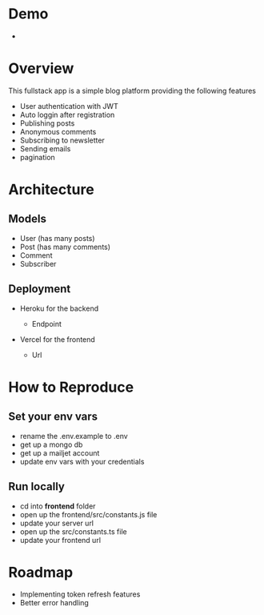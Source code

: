 # Demo

- 

# Overview

This fullstack app is a simple blog platform providing the following features

  - User authentication with JWT
  - Auto loggin after registration
  - Publishing posts
  - Anonymous comments
  - Subscribing to newsletter
  - Sending emails
  - pagination


# Architecture

## Models

  - User (has many posts)
  - Post (has many comments)
  - Comment
  - Subscriber



## Deployment

- Heroku for the backend
  - Endpoint


- Vercel for the frontend
  - Url


# How to Reproduce

## Set your env vars

- rename the .env.example to .env
- get up a mongo db 
- get up a mailjet account
- update env vars with your credentials

## Run locally

- cd into **frontend** folder
- open up the frontend/src/constants.js file
- update your server url
- open up the src/constants.ts file
- update your frontend url


# Roadmap

- Implementing token refresh features
- Better error handling

